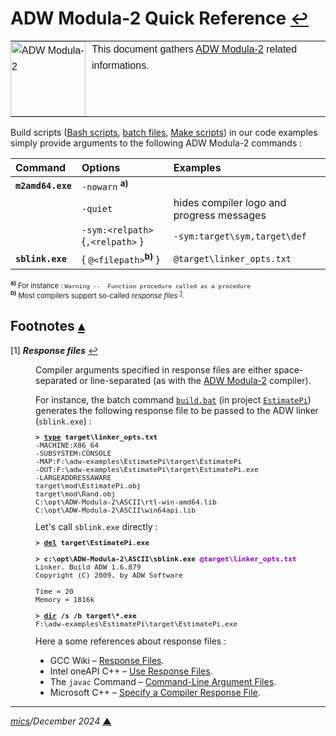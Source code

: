 # <span id="top">ADW Modula-2 Quick Reference</span> <span style="font-size:90%;">[↩](README.md#top)</span>

<table style="font-family:Helvetica,Arial;line-height:1.6;">
  <tr>
  <td style="border:0;padding:0 10px 0 0;;min-width:120px;"><a href="https://www.modula2.org/adwm2/"><img src="docs/imagess/m2.svg" width="120" alt="ADW Modula-2"/></a></td>
  <td style="border:0;padding:0;vertical-align:text-top;">This document gathers <a href="https://www.modula2.org/adwm2/" rel="external">ADW Modula-2</a> related informations.
  </td>
  </tr>
</table>

Build scripts (<a href="https://cloudblogs.microsoft.com/opensource/2023/02/21/introducing-bash-for-beginners/" rel="external">Bash scripts</a>, <a href="https://en.wikibooks.org/wiki/Windows_Batch_Scripting" rel="external">batch files</a>, <a href="https://makefiletutorial.com/" rel="external">Make scripts</a>) in our code examples simply provide arguments to the following ADW Modula-2 commands :

| Command           | Options                          | Examples |
|:------------------|:---------------------------------|:---------|
| **`m2amd64.exe`** | `-nowarn` <sup><b>a)</b></sup>   | |
|                   | `-quiet`                         | hides compiler logo and progress messages |
|                   | `-sym:<relpath>` {`,<relpath>` } | `-sym:target\sym,target\def` |
| **`sblink.exe`**  | { `@<filepath>`<sup><b>b)</b></sup> }                | `@target\linker_opts.txt`| 
<div style="font-size:80%;">
<sup><b>a)</b></sup> For instance : <code>Warning --  Function procedure called as a procedure</code><br/>
<sup><b>b)</b></sup> Most compilers support so-called <i>response files</i> <sup id="anchor_01"><a href="#footnote_01">1</a></sup>.
</div>

<!--=======================================================================-->

## <span id="footnotes">Footnotes</span> [**&#x25B4;**](#top)

<span id="footnote_01">[1]</span> ***Response files*** [↩](#anchor_01)

<dl><dd>
<p>Compiler arguments specified in response files are either space-separated or line-separated (as with the <a href="https://www.modula2.org/adwm2/">ADW Modula-2</a> compiler).</p>
For instance, the batch command <a href="./adw-examples/EstimatePi/build.bat"><code>build.bat</code></a> (in project <a href="./adw-examples/EstimatePi/"><code>EstimatePi</code></a>) generates the following response file to be passed to the ADW linker  (<code>sblink.exe</code>) :
<pre style="font-size:80%;">
<b>&gt; <a href="https://learn.microsoft.com/en-us/windows-server/administration/windows-commands/type" rel="external">type</a> target\linker_opts.txt</b>
-MACHINE:X86_64
-SUBSYSTEM:CONSOLE
-MAP:F:\adw-examples\EstimatePi\target\EstimatePi
-OUT:F:\adw-examples\EstimatePi\target\EstimatePi.exe
-LARGEADDRESSAWARE
target\mod\EstimatePi.obj
target\mod\Rand.obj
C:\opt\ADW-Modula-2\ASCII\rtl-win-amd64.lib
C:\opt\ADW-Modula-2\ASCII\win64api.lib
</pre>
Let's call <code>sblink.exe</code> directly :
<pre style="font-size:80%;">
<b>&gt; <a href="https://learn.microsoft.com/fr-fr/windows-server/administration/windows-commands/del" rel="external">del</a> target\EstimatePi.exe</b>
&nbsp;
<b>&gt; c:\opt\ADW-Modula-2\ASCII\sblink.exe <span style="color:darkviolet;">@target\linker_opts.txt</span></b>
Linker. Build ADW 1.6.879
Copyright (C) 2009, by ADW Software
&nbsp;
Time = 20
Memory = 1816k
&nbsp;
<b>&gt; <a href="https://learn.microsoft.com/fr-fr/windows-server/administration/windows-commands/dir" rel="external">dir</a> /s /b target\*.exe</b>
F:\adw-examples\EstimatePi\target\EstimatePi.exe
</pre>
</dd>
<dd>
Here a some references about response files :
<ul style="">
<li>GCC Wiki &ndash; <a href="https://gcc.gnu.org/wiki/Response_Files">Response Files</a>.</li>
<li>Intel oneAPI C++ &ndash; <a href="https://www.intel.com/content/www/us/en/docs/dpcpp-cpp-compiler/developer-guide-reference/2023-0/use-response-files.html">Use Response Files</a>.</li>
<li>The <code>javac</code> Command &ndash; <a href="https://docs.oracle.com/en/java/javase/17/docs/specs/man/javac.html#command-line-argument-files" rel="external">Command-Line Argument Files</a>.</li>
<li>Microsoft C++ &ndash; <a href="https://learn.microsoft.com/en-us/cpp/build/reference/at-specify-a-compiler-response-file">Specify a Compiler Response File</a>.</li>
</ul>
</dd></dl>

***

*[mics](https://lampwww.epfl.ch/~michelou/)/December 2024* [**&#9650;**](#top)  <!-- February 2023 -->

<span id="bottom">&nbsp;</span>

<!-- href links -->

